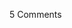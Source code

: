 <span class="commentheader">5 Comments</span>

<!-- <div class="commentdivider">
<span class="commentauthorbox">Posted by noraa</span>
<span class="commentdatebox">Thursday, March  4, 2004</span>
<span class="commenttimebox"> 4:40 PM</span>
</div>
<div class="commentbody">oh my god you ate your uncle!</div>
<div class="commentdivider">
<span class="commentauthorbox">Posted by noraa</span>
<span class="commentdatebox">Thursday, March  4, 2004</span>
<span class="commenttimebox"> 4:43 PM</span>
</div>
<div class="commentbody">you know what they say about men with right-dominant belly hair? </div>
<div class="commentdivider">
<span class="commentauthorbox">Posted by <a href="mailto&#58;zaranita&#64;bellsouth&#46;net">Anita</a></span>
<span class="commentdatebox">Thursday, March  4, 2004</span>
<span class="commenttimebox"> 7:16 PM</span>
</div>
<div class="commentbody">Oh my. There really is someone there.  I zoomed in – and there is someone there.  Was your Uncle Philip ever in that band Angel?

(shudder)</div>

<div class="commentdivider">
<span class="commentauthorbox">Posted by <a href="mailto&#58;calametti&#64;comcast&#46;net">u.m.</a></span>
<span class="commentdatebox">Friday, March  5, 2004</span>
<span class="commenttimebox">11:22 AM</span>
</div>
<div class="commentbody">not quite sure which image is most disturbing…the foot is definitely a close second.</div>
<div class="commentdivider">
<span class="commentauthorbox">Posted by Uncle P</span>
<span class="commentdatebox">Monday, March  8, 2004</span>
<span class="commenttimebox">11:42 AM</span>
</div>
<div class="commentbody">Made my day.   Like I’ve been telling your mother, you really have too much time on your hands.  Time to get a job. </div> -->
